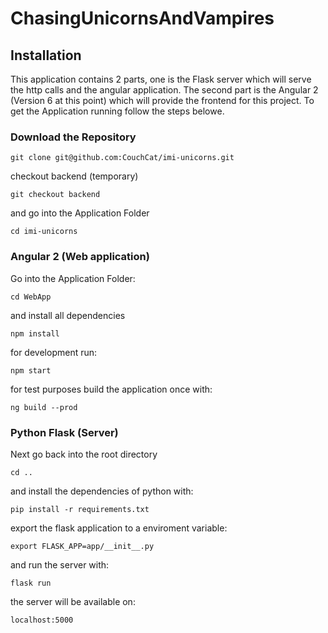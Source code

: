 # ChasingUnicornsAndVampires

## Installation

This application contains 2 parts, one is the Flask server which will serve the http calls and the angular application.
The second part is the Angular 2 (Version 6 at this point) which will provide the frontend for this project.
To get the Application running follow the steps belowe.

### Download the Repository

```
git clone git@github.com:CouchCat/imi-unicorns.git
```

checkout backend (temporary)
```
git checkout backend
```

and go into the Application Folder

```
cd imi-unicorns
```

### Angular 2 (Web application)

Go into the Application Folder:

```
cd WebApp 
```

and install all dependencies

```
npm install
```

for development run:
```
npm start
```

for test purposes build the application once with:
```
ng build --prod
```

### Python Flask (Server)

Next go back into the root directory 
```
cd ..
```

and install the dependencies of python with:
```
pip install -r requirements.txt
```

export the flask application to a enviroment variable:
```
export FLASK_APP=app/__init__.py
```

and run the server with:
```
flask run
```

the server will be available on:
```
localhost:5000
```
